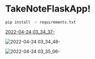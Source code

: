 # TakeNoteFlaskApp!

```bash
pip install -r requirements.txt
```

[2022-04-24 03_34_37-](https://user-images.githubusercontent.com/65620947/164951988-2f937a64-e452-4c85-8146-36feae961d63.png)

![2022-04-24 03_34_48-](https://user-images.githubusercontent.com/65620947/164951991-95dcbc35-7dcf-41d1-9fe5-52b37b476f03.png)

![2022-04-24 03_35_06-](https://user-images.githubusercontent.com/65620947/164952023-210a0d92-e28a-40a4-878a-a343dfe82b19.png)
